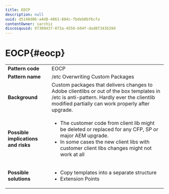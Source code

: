 ```yaml
---
title: EOCP
description: null
uuid: d5148d06-a4d8-4961-884c-fbdeb0bf6cfa
contentOwner: sarchiz
discoiquuid: 97309437-073a-4558-b94f-dad8f343b39d
---
```


# EOCP{#eocp}

<table>
 <tbody>
  <tr>
   <td><strong>Pattern code</strong></td>
   <td>EOCP</td>
  </tr>
  <tr>
   <td><strong>Pattern name</strong></td>
   <td>/etc Overwriting Custom Packages</td>
  </tr>
  <tr>
   <td><strong>Background</strong></td>
   <td>Custom packages that delivers changes to Adobe clientlibs or out of the box templates in /etc is anti-pattern. Hardly ever the clientlib modified partially can work properly after upgrade.</td>
  </tr>
  <tr>
   <td><strong>Possible implications and risks</strong></td>
   <td>
    <ul>
     <li>The customer code from client lib might be deleted or replaced for any CFP, SP or major AEM upgrade.<br /> </li>
     <li>In some cases the new client libs with customer client libs changes might not work at all</li>
    </ul> </td>
  </tr>
  <tr>
   <td><strong>Possible solutions</strong></td>
   <td>
    <ul>
     <li>Copy templates into a separate structure<br /> </li>
     <li>Extension Points</li>
    </ul> </td>
  </tr>
 </tbody>
</table>

